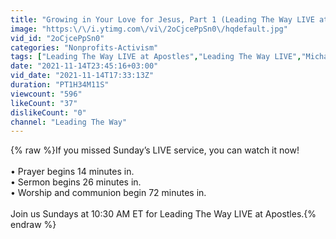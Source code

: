 ```yaml
---
title: "Growing in Your Love for Jesus, Part 1 (Leading The Way LIVE at Apostles)"
image: "https:\/\/i.ytimg.com\/vi\/2oCjcePpSn0\/hqdefault.jpg"
vid_id: "2oCjcePpSn0"
categories: "Nonprofits-Activism"
tags: ["Leading The Way LIVE at Apostles","Leading The Way LIVE","Michael Youssef"]
date: "2021-11-14T23:45:16+03:00"
vid_date: "2021-11-14T17:33:13Z"
duration: "PT1H34M11S"
viewcount: "596"
likeCount: "37"
dislikeCount: "0"
channel: "Leading The Way"
---
```

{% raw %}If you missed Sunday’s LIVE service, you can watch it now! <br /><br />• Prayer begins 14 minutes in.<br />• Sermon begins 26 minutes in.<br />• Worship and communion begin 72 minutes in.<br /><br />Join us Sundays at 10:30 AM ET for Leading The Way LIVE at Apostles.{% endraw %}
